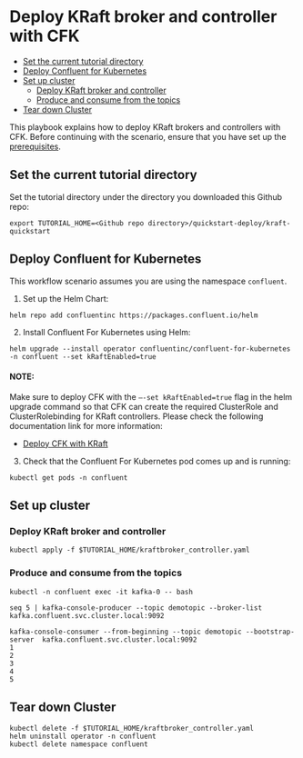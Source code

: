 # Deploy KRaft broker and controller with CFK

- [Set the current tutorial directory](#set-the-current-tutorial-directory)
- [Deploy Confluent for Kubernetes](#deploy-confluent-for-kubernetes)
- [Set up cluster](#set-up-cluster)
  * [Deploy KRaft broker and controller](#deploy-kraft-broker-and-controller)
  * [Produce and consume from the topics](#produce-and-consume-from-the-topics)
- [Tear down Cluster](#tear-down-cluster)

This playbook explains how to deploy KRaft brokers and controllers with CFK. Before continuing with the scenario, ensure that you have set up the
[prerequisites](/README.md#prerequisites).

## Set the current tutorial directory

Set the tutorial directory under the directory you downloaded this Github repo:

```   
export TUTORIAL_HOME=<Github repo directory>/quickstart-deploy/kraft-quickstart
```

## Deploy Confluent for Kubernetes

This workflow scenario assumes you are using the namespace `confluent`.

1. Set up the Helm Chart:

```
helm repo add confluentinc https://packages.confluent.io/helm
```

2. Install Confluent For Kubernetes using Helm:

```
helm upgrade --install operator confluentinc/confluent-for-kubernetes -n confluent --set kRaftEnabled=true
```
#### NOTE:  
Make sure to deploy CFK with the `–-set kRaftEnabled=true` flag in the helm upgrade command so that CFK can create the required ClusterRole and ClusterRolebinding for KRaft controllers. Please check the following documentation link for more information: 

- [Deploy CFK with KRaft](https://docs.confluent.io/operator/current/co-deploy-cfk.html#deploy-co-with-kraft)
                

3. Check that the Confluent For Kubernetes pod comes up and is running:

```
kubectl get pods -n confluent
```

## Set up cluster

### Deploy KRaft broker and controller

    kubectl apply -f $TUTORIAL_HOME/kraftbroker_controller.yaml

### Produce and consume from the topics
```
kubectl -n confluent exec -it kafka-0 -- bash

seq 5 | kafka-console-producer --topic demotopic --broker-list kafka.confluent.svc.cluster.local:9092

kafka-console-consumer --from-beginning --topic demotopic --bootstrap-server  kafka.confluent.svc.cluster.local:9092
1
2
3
4
5
```

## Tear down Cluster
    kubectl delete -f $TUTORIAL_HOME/kraftbroker_controller.yaml
    helm uninstall operator -n confluent
    kubectl delete namespace confluent

